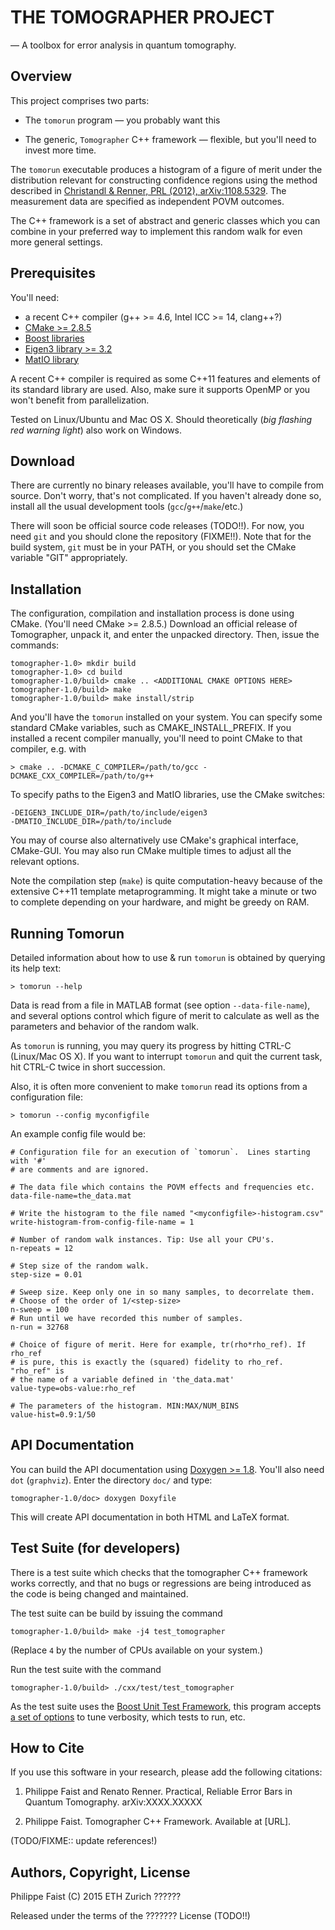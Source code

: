 
THE TOMOGRAPHER PROJECT
=======================

— A toolbox for error analysis in quantum tomography.


Overview
--------

This project comprises two parts:

 * The `tomorun` program — you probably want this

 * The generic, `Tomographer` C++ framework — flexible, but you'll need to
   invest more time.

The `tomorun`  executable produces a  histogram of a  figure of merit  under the
distribution  relevant  for constructing  confidence  regions  using the  method
described in [Christandl & Renner, PRL (2012), arXiv:1108.5329][Christandl2012].
The measurement data are specified as independent POVM outcomes.

The C++ framework is a set of abstract and generic classes which you can combine
in  your preferred  way to  implement  this random  walk for  even more  general
settings.

[Christandl2012]: http://arxiv.org/abs/1108.5329


Prerequisites
-------------

You'll need:

  - a recent C++ compiler (g++ >= 4.6, Intel ICC >= 14, clang++?)
  - [CMake >= 2.8.5](http://www.cmake.org/)
  - [Boost libraries](http://www.boost.org/)
  - [Eigen3 library >= 3.2](http://eigen.tuxfamily.org/)
  - [MatIO library](https://sourceforge.net/projects/matio/)

A recent  C++ compiler is  required as some  C++11 features and elements  of its
standard  library are  used. Also,  make sure  it supports  OpenMP or  you won't
benefit from parallelization.

Tested on Linux/Ubuntu and Mac OS X. Should theoretically (*big flashing red
warning light*) also work on Windows.


Download
--------

There are  currently no binary releases  available, you'll have  to compile from
source. Don't  worry, that's  not complicated. If  you haven't already  done so,
install all the usual development tools (`gcc`/`g++`/`make`/etc.)

There will  soon be official  source code releases  (TODO!!). For now,  you need
`git` and  you should clone  the repository (FIXME!!).  Note that for  the build
system, `git` must be  in your PATH, or you should set  the CMake variable "GIT"
appropriately.


Installation
------------

The  configuration,   compilation  and   installation  process  is   done  using
CMake.  (You'll  need  CMake  >=   2.8.5.)   Download  an  official  release  of
Tomographer,  unpack it,  and  enter  the unpacked  directory.  Then, issue  the
commands:

    tomographer-1.0> mkdir build
    tomographer-1.0> cd build
    tomographer-1.0/build> cmake .. <ADDITIONAL CMAKE OPTIONS HERE>
    tomographer-1.0/build> make
    tomographer-1.0/build> make install/strip

And you'll  have the `tomorun`  installed on your  system. You can  specify some
standard  CMake variables,  such  as CMAKE_INSTALL_PREFIX.  If  you installed  a
recent compiler manually, you'll need to point CMake to that compiler, e.g. with

    > cmake .. -DCMAKE_C_COMPILER=/path/to/gcc -DCMAKE_CXX_COMPILER=/path/to/g++ 

To specify paths to the Eigen3 and MatIO libraries, use the CMake switches:

    -DEIGEN3_INCLUDE_DIR=/path/to/include/eigen3
    -DMATIO_INCLUDE_DIR=/path/to/include

You may of course also alternatively use CMake's graphical interface, CMake-GUI.
You may also run CMake multiple times to adjust all the relevant options.

Note the  compilation step  (`make`) is quite  computation-heavy because  of the
extensive  C++11 template  metaprogramming. It  might take  a minute  or  two to
complete depending on your hardware, and might be greedy on RAM.


Running Tomorun
---------------

Detailed information  about how to use  & run `tomorun` is  obtained by querying
its help text:

    > tomorun --help

Data is read  from a file in MATLAB format  (see option `--data-file-name`), and
several  options control  which figure  of  merit to  calculate as  well as  the
parameters and behavior of the random walk.

As `tomorun` is running, you may query its progress by hitting CTRL-C (Linux/Mac
OS X). If you want to interrupt  `tomorun` and quit the current task, hit CTRL-C
twice in short succession.

Also, it  is often  more convenient to  make `tomorun`  read its options  from a
configuration file:

    > tomorun --config myconfigfile

An example config file would be:

    # Configuration file for an execution of `tomorun`.  Lines starting with '#'
    # are comments and are ignored.
    
    # The data file which contains the POVM effects and frequencies etc.
    data-file-name=the_data.mat
    
    # Write the histogram to the file named "<myconfigfile>-histogram.csv"
    write-histogram-from-config-file-name = 1

    # Number of random walk instances. Tip: Use all your CPU's.
    n-repeats = 12

    # Step size of the random walk.
    step-size = 0.01

    # Sweep size. Keep only one in so many samples, to decorrelate them.
    # Choose of the order of 1/<step-size>
    n-sweep = 100
    # Run until we have recorded this number of samples.
    n-run = 32768

    # Choice of figure of merit. Here for example, tr(rho*rho_ref). If rho_ref
    # is pure, this is exactly the (squared) fidelity to rho_ref. "rho_ref" is
    # the name of a variable defined in 'the_data.mat'
    value-type=obs-value:rho_ref

    # The parameters of the histogram. MIN:MAX/NUM_BINS
    value-hist=0.9:1/50


API Documentation
-----------------

You can build the API documentation using [Doxygen >= 1.8][doxygen]. You'll also
need `dot` (`graphviz`). Enter the directory `doc/` and type:

    tomographer-1.0/doc> doxygen Doxyfile

This will create API documentation in both HTML and LaTeX format.

[doxygen]: http://www.doxygen.org/


Test Suite (for developers)
---------------------------

There is  a test  suite which  checks that the  tomographer C++  framework works
correctly, and that  no bugs or regressions are being introduced  as the code is
being changed and maintained.

The test suite can be build by issuing the command

    tomographer-1.0/build> make -j4 test_tomographer

(Replace `4` by the number of CPUs available on your system.)

Run the test suite with the command

    tomographer-1.0/build> ./cxx/test/test_tomographer

As the test suite uses the [Boost Unit Test Framework][boost_test], this program
accepts [a set of options][boost_test_options] to tune verbosity, which tests to
run, etc.

[boost_test]: http://www.boost.org/doc/libs/1_59_0/libs/test/doc/html/index.html
[boost_test_options]: http://www.boost.org/doc/libs/1_59_0/libs/test/doc/html/boost_test/runtime_config/summary.html


How to Cite
-----------

If you use this software in your research, please add the following citations:

1. Philippe Faist and Renato Renner. Practical, Reliable Error Bars in Quantum Tomography. arXiv:XXXX.XXXXX

2. Philippe Faist. Tomographer C++ Framework. Available at [URL].

(TODO/FIXME:: update references!)


Authors, Copyright, License
---------------------------

Philippe Faist
(C) 2015 ETH Zurich    ??????

Released under the terms of the ??????? License (TODO!!)
